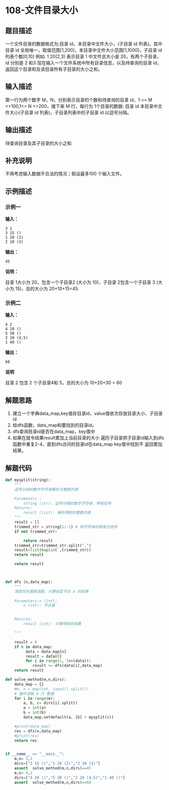 #  108-文件目录大小

## 题目描述

一个文件目录的数据格式为:目录 id，本目录中文件大小，(子目录 id 列表)。其中目录 id 全局唯一，取值范围[1,200]，本目录中文件大小范围[1,1000]，子目录 id 列表个数[0,10]
例如: 1 20(2,3) 表示目录 1 中文件总大小是 20，有两个子目录，id 分别是 2 和3
现在输入一个文件系统中所有目录信息，以及待查询的目录 id，返回这个目录和及该目录所有子目录的大小之和。

## 输入描述

第一行为两个数字 M，N，分别表示目录的个数和待查询的目录 id，1 <= M <=100,1<= N <=200，接下来 M 行，每行为 1个目录的数据: 目录 id 本目录中文件大小(子目录 id 列表)，子目录列表中的子目录 id 以逗号分隔。

## 输出描述

待查询目录及其子目录的大小之和

## 补充说明

不用考虑输入数据不合法的情况；假设最多100 个输入文件。

## 示例描述

### 示例一

**输入：**

```text
3 1
3 15 ()
1 20 (2)
2 10 (3)
```

**输出：**

```text
45
```

**说明：**  

目录 1大小为 20，包含一个子目录2 (大小为 10)，子目录 2包含一个子目录 3 (大小为 15)，总的大小为 20+10+15=45.

### 示例二

**输入：**

```text
4 2
4 20 ()
5 30 ()
2 10 (4,5)
1 40 ()
```

**输出：**

```text
60
```

**说明**

目录 2 包含 2 个子目录4和 5，总的大小为 10+20+30 = 60

## 解题思路

1. 建立一个字典data_map,key值存目录id，value值依次存放目录大小、子目录id
2. 给dfs函数，data_map和要找到的目录id。
3. dfs查询目录id是否在data_map，key值中
4. 如果在就令结果result累加上当前目录的大小 遍历子目录把子目录id输入到dfs函数中重复2-4，直到dfs访问的目录id在data_map key值中找到不 返回累加结果。

## 解题代码

```python
def mysplit(string):
	"""
	逗号分隔的数字字符串解析为整数列表

	Parameters :
		string (str): 逗号分隔的数字字符串，带有括号
	Returns:
		result (list): 解析得到的整数列表
	"""
	result = []
	trimmed_str = string[1:-1] # 除字符串的首尾方括号
	if not trimmed_str:

		return result
	trimmed_str=trimmed_str.split(",")
	result=list(map(int ,trimmed_str))
	return result

	return result



def dfs (n,data_map):
	"""
	深度优先搜索函数，计算给定节点 n 的结果
	
	Parameters:n (int): 
		n (int): 节点值


	Returns:
		result (int): 计算得到的结果

	"""

	result = 0
	if n in data_map:
		 data = data_map[n]
		 result = data[0]
		 for i in range(1, len(data)):
		 	result += dfs(data[i],data_map)
	return result

def solve_method(m,n,dirs):
	data_map = {}
	#m, n = map(int, input().split())
    # 循环读取 m 行 数据
	for i in range(m):
		a, b, c= dirs[i].split()
		a = int(a)
		b = int(b)
		data_map.setdefault(a, [b] + mysplit(c))

	#print(data_map)
	res = dfs(n,data_map)
	#print(res)
	return res


if __name__ == "__main__":
	m,n= 3,1 
	dirs=["3 15 ()","1 20 (2)","2 10 (3)"]
	assert	solve_method(m,n,dirs)==45
	m,n= 4,2 
	dirs=["4 20 ()","5 30 ()","2 10 (4,5)","1 40 ()"]
	assert	solve_method(m,n,dirs)==60
	
```